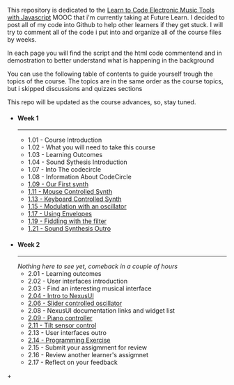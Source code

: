 <p>This repository is dedicated to the <a href="https://www.futurelearn.com/courses/electronic-music-tools/">Learn to Code Electronic Music Tools with Javascript</a> MOOC that i'm currently taking at Future Learn. I decided to post all of my code into Github to help other learners if they get stuck. I will try to comment all of the code i put into and organize all of the course files by weeks.</p>
<p>In each page you will find the script and the html code commentend and in demostration to better understand what is happening in the background</p>
<p>You can use the following table of contents to guide yourself trough the topics of the course. The topics are in the same order as the course topics, but i skipped discussions and quizzes sections</p>
<p>This repo will be updated as the course advances, so, stay tuned.</p>
<ul>
	<li>
		<h4>Week 1</h4>
		<hr>
		<ul type="1">
			<li>1.01 - Course Introduction</li>
			<li>1.02 - What you will need to take this course</li>
			<li>1.03 - Learning Outcomes</li>
			<li>1.04 - Sound Sythesis Introduction</li>
			<li>1.07 - Into The codecircle</li>
			<li>1.08 - Information About CodeCircle</li>
			<li><a href="https://alicescfernandes.github.io/FutureLearn-Learn_To_Code_Eletronic_Music_Tools_With_Javascript/course/week1/109/index.html">1.09 - Our First synth</a></li>
			<li><a href="https://alicescfernandes.github.io/FutureLearn-Learn_To_Code_Eletronic_Music_Tools_With_Javascript/course/week1/111/index.html">1.11 - Mouse Controlled Synth</a></li>
			<li><a href="https://alicescfernandes.github.io/FutureLearn-Learn_To_Code_Eletronic_Music_Tools_With_Javascript/course/week1/113/index.html">1.13 - Keyboard Controlled Synth</a></li>
			<li><a href="https://alicescfernandes.github.io/FutureLearn-Learn_To_Code_Eletronic_Music_Tools_With_Javascript/course/week1/115/index.html">1.15 - Modulation with an oscillator</a></li>
			<li><a href="https://alicescfernandes.github.io/FutureLearn-Learn_To_Code_Eletronic_Music_Tools_With_Javascript/course/week1/117/index.html">1.17 - Using Envelopes</a></li>
			<li><a href="https://alicescfernandes.github.io/FutureLearn-Learn_To_Code_Eletronic_Music_Tools_With_Javascript/course/week1/119/index.html">1.19 - Fiddling with the filter</a></li>
			<li><a href="https://alicescfernandes.github.io/FutureLearn-Learn_To_Code_Eletronic_Music_Tools_With_Javascript/course/week1/121/index.html">1.21 - Sound Synthesis Outro</a></li>
		</ul>
	</li>
	<li><h4>Week 2</h4><hr>
	<em>Nothing here to see yet, comeback in a couple of hours</em>
	<ul>
		<li>
			<a>2.01 - Learning outcomes
			</a>
		</li>
		<li >
			<a>2.02 - User interfaces introduction
			</a>
		</li>
		<li >
			<a>2.03 - Find an interesting musical interface
			</a>
		</li>
		<li >
			<a  href="https://alicescfernandes.github.io/FutureLearn-Learn_To_Code_Eletronic_Music_Tools_With_Javascript/course/week1/204/index.html">2.04 - Intro to NexusUI
			</a>
		</li>
		<li >
			<a  href="https://alicescfernandes.github.io/FutureLearn-Learn_To_Code_Eletronic_Music_Tools_With_Javascript/course/week1/206/index.html">2.06 - Slider controlled oscillator
			</a>
		</li>
		<li >
			<a>2.08 - NexusUI documentation links and widget list
			</a>
		</li>
		<li >
			<a  href="https://alicescfernandes.github.io/FutureLearn-Learn_To_Code_Eletronic_Music_Tools_With_Javascript/course/week1/209/index.html">2.09 - Piano controller
			</a>
		</li>
		<li >
			<a  href="https://alicescfernandes.github.io/FutureLearn-Learn_To_Code_Eletronic_Music_Tools_With_Javascript/course/week1/211/index.html">2.11 - Tilt sensor control
			</a>
		</li>
		<li >
			<a>2.13 - User interfaces outro
			</a>
		</li>
		<li >
			<a  href="https://alicescfernandes.github.io/FutureLearn-Learn_To_Code_Eletronic_Music_Tools_With_Javascript/course/week1/214/index.html">2.14 - Programming Exercise
			</a>
		</li>
		<li >
			<a>2.15 - Submit your assigmment for review
			</a>
		</li>
		<li >
			<a>2.16 - Review another learner's assigmnet
			</a>
		</li>
		<li >
			<a>2.17 - Reflect on your feedback
			</a>
		</li>
	</ul></li>
</ul>+